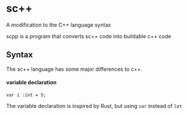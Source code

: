 # sc++
A modification to the C++ language syntax

scpp is a program that converts sc++ code into buildable c++ code


## Syntax
The sc++ language has some major differences to c++.

#### variable declaration
```
var i :int = 5;
```
The variable declaration is inspired by Rust, but using `var` instead of `let`
